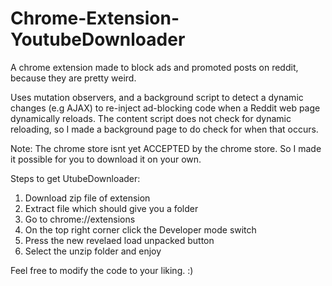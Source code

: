 # Chrome-Extension-YoutubeDownloader

A chrome extension made to block ads and promoted posts on reddit, because they are pretty weird. 

Uses mutation observers, and a background script to detect a dynamic changes (e.g AJAX) to re-inject ad-blocking code when a Reddit web page dynamically reloads. The content script does not check for dynamic reloading, so I made a background page to do check for when that occurs.


Note: The chrome store isnt yet ACCEPTED by the chrome store.
So I made it possible for you to download it on your own.

Steps to get UtubeDownloader:

1) Download zip file of extension
2) Extract file which should give you a folder
3) Go to chrome://extensions
4) On the top right corner click the Developer mode switch
5) Press the new revelaed load unpacked button
6) Select the unzip folder and enjoy

Feel free to modify the code to your liking. :)









